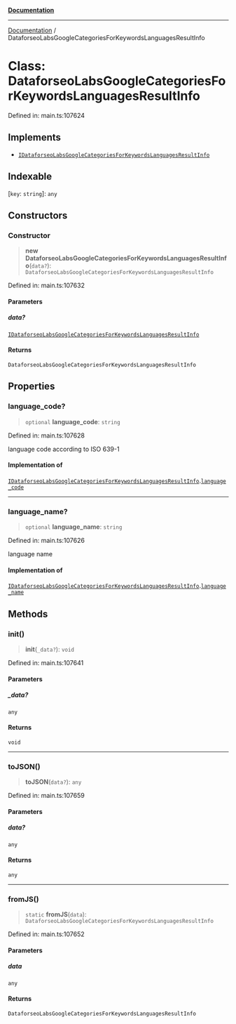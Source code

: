 [**Documentation**](../README.md)

***

[Documentation](../README.md) / DataforseoLabsGoogleCategoriesForKeywordsLanguagesResultInfo

# Class: DataforseoLabsGoogleCategoriesForKeywordsLanguagesResultInfo

Defined in: main.ts:107624

## Implements

- [`IDataforseoLabsGoogleCategoriesForKeywordsLanguagesResultInfo`](../interfaces/IDataforseoLabsGoogleCategoriesForKeywordsLanguagesResultInfo.md)

## Indexable

\[`key`: `string`\]: `any`

## Constructors

### Constructor

> **new DataforseoLabsGoogleCategoriesForKeywordsLanguagesResultInfo**(`data?`): `DataforseoLabsGoogleCategoriesForKeywordsLanguagesResultInfo`

Defined in: main.ts:107632

#### Parameters

##### data?

[`IDataforseoLabsGoogleCategoriesForKeywordsLanguagesResultInfo`](../interfaces/IDataforseoLabsGoogleCategoriesForKeywordsLanguagesResultInfo.md)

#### Returns

`DataforseoLabsGoogleCategoriesForKeywordsLanguagesResultInfo`

## Properties

### language\_code?

> `optional` **language\_code**: `string`

Defined in: main.ts:107628

language code according to ISO 639-1

#### Implementation of

[`IDataforseoLabsGoogleCategoriesForKeywordsLanguagesResultInfo`](../interfaces/IDataforseoLabsGoogleCategoriesForKeywordsLanguagesResultInfo.md).[`language_code`](../interfaces/IDataforseoLabsGoogleCategoriesForKeywordsLanguagesResultInfo.md#language_code)

***

### language\_name?

> `optional` **language\_name**: `string`

Defined in: main.ts:107626

language name

#### Implementation of

[`IDataforseoLabsGoogleCategoriesForKeywordsLanguagesResultInfo`](../interfaces/IDataforseoLabsGoogleCategoriesForKeywordsLanguagesResultInfo.md).[`language_name`](../interfaces/IDataforseoLabsGoogleCategoriesForKeywordsLanguagesResultInfo.md#language_name)

## Methods

### init()

> **init**(`_data?`): `void`

Defined in: main.ts:107641

#### Parameters

##### \_data?

`any`

#### Returns

`void`

***

### toJSON()

> **toJSON**(`data?`): `any`

Defined in: main.ts:107659

#### Parameters

##### data?

`any`

#### Returns

`any`

***

### fromJS()

> `static` **fromJS**(`data`): `DataforseoLabsGoogleCategoriesForKeywordsLanguagesResultInfo`

Defined in: main.ts:107652

#### Parameters

##### data

`any`

#### Returns

`DataforseoLabsGoogleCategoriesForKeywordsLanguagesResultInfo`
